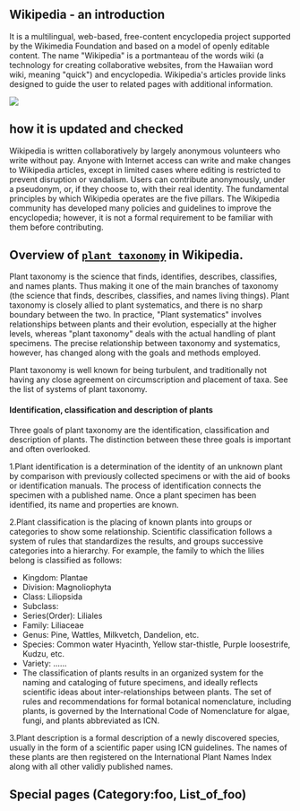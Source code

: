 
## Wikipedia - an introduction
It is a multilingual, web-based, free-content encyclopedia project supported by the Wikimedia Foundation and based on a model of openly editable content. 
The name "Wikipedia" is a portmanteau of the words wiki (a technology for creating collaborative websites, from the Hawaiian word wiki, meaning "quick") 
and encyclopedia. Wikipedia's articles provide links designed to guide the user to related pages with additional information.

![](screenshot)

## how it is updated and checked
Wikipedia is written collaboratively by largely anonymous volunteers who write without pay. Anyone with Internet access can write and make changes 
to Wikipedia articles, except in limited cases where editing is restricted to prevent disruption or vandalism. 
Users can contribute anonymously, under a pseudonym, or, if they choose to, with their real identity. The fundamental principles by which Wikipedia operates are the five pillars.
The Wikipedia community has developed many policies and guidelines to improve the encyclopedia; however, it is not a formal requirement to be familiar with them before 
contributing.




## Overview of [`plant taxonomy`](https://en.wikipedia.org/wiki/Plant_taxonomy) in Wikipedia.

Plant taxonomy is the science that finds, identifies, describes, classifies, and names plants. Thus making it one of the main branches of taxonomy
(the science that finds, describes, classifies, and names living things). Plant taxonomy is closely allied to plant systematics, and there is no 
sharp boundary between the two. In practice, "Plant systematics" involves relationships between plants and their evolution, especially at the higher 
levels, whereas "plant taxonomy" deals with the actual handling of plant specimens. The precise relationship between taxonomy and systematics, however, 
has changed along with the goals and methods employed.

Plant taxonomy is well known for being turbulent, and traditionally not having any close agreement on circumscription and placement of taxa. 
See the list of systems of plant taxonomy.

#### Identification, classification and description of plants
Three goals of plant taxonomy are the identification, classification and description of plants. The distinction between these three goals is important and often overlooked.

1.Plant identification is a determination of the identity of an unknown plant by comparison with previously collected specimens or with the aid of books or identification manuals. The process of identification connects the specimen with a published name. Once a plant specimen has been identified, its name and properties are known.

2.Plant classification is the placing of known plants into groups or categories to show some relationship. Scientific classification follows a system of rules that standardizes the results, and groups successive categories into a hierarchy. For example, the family to which the lilies belong is classified as follows:

* Kingdom: Plantae
* Division: Magnoliophyta
* Class: Liliopsida
* Subclass:
* Series(Order): Liliales
* Family: Liliaceae
* Genus: Pine, Wattles, Milkvetch, Dandelion, etc.
* Species: Common water Hyacinth, Yellow star-thistle, Purple loosestrife, Kudzu, etc.
* Variety: ......
* The classification of plants results in an organized system for the naming and cataloging of future specimens, and ideally reflects scientific ideas about inter-relationships between plants. The set of rules and recommendations for formal botanical nomenclature, including plants, is governed by the International Code of Nomenclature for algae, fungi, and plants abbreviated as ICN.

3.Plant description is a formal description of a newly discovered species, usually in the form of a scientific paper using ICN guidelines. The names of these plants are then registered on the International Plant Names Index along with all other validly published names.


## Special pages (Category:foo, List_of_foo)
